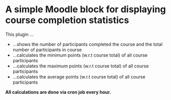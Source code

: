 A simple Moodle block for displaying course completion statistics
==========

This plugin ...
- ...shows the number of participants completed the course and the total number of participants in course
- ...calculates the minimum points (w.r.t course total) of all course participants
- ...calculates the maximum points (w.r.t course total) of all course participants
- ...calculates the average points (w.r.t course total) of all course participants

 **All calculations are done via cron job every hour.**